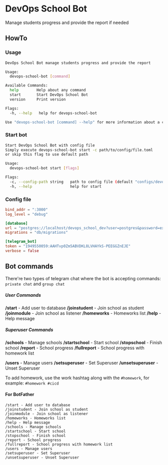 # DevOps School Bot

Manage students progress and provide the report if needed

## HowTo

### Usage

```bash
DevOps School Bot manage students progress and provide the report

Usage:
  devops-school-bot [command]

Available Commands:
  help        Help about any command
  start       Start DevOps School Bot
  version     Print version

Flags:
  -h, --help   help for devops-school-bot

Use "devops-school-bot [command] --help" for more information about a command.
```

### Start bot

```bash
Start DevOps School Bot with config file
Simply execute devops-school-bot start -c path/to/config/file.toml
or skip this flag to use default path

Usage:
  devops-school-bot start [flags]

Flags:
  -c, --config-path string   path to config file (default "configs/devopsschoolbot.toml")
  -h, --help                 help for start
```

### Config file

```toml
bind_addr = ":3000"
log_level = "debug"

[database]
url = "postgres://localhost/devops_school_dev?user=postgres&password=example&sslmode=disable"
migrations = "db/migrations"

[telegram_bot]
token = "1949550059:AAHTvp0Zm5ABVDKL8LVHAYkS-PEEGGZnEJE"
verbose = false
```

## Bot commands

There're two types of telegram chat where the bot is accepting commands: `private chat` and `group chat`

##### User Commands
**/start** - Add user to database
**/joinstudent** - Join school as student
**/joinmodule** - Join school as listener
**/homeworks** - Homeworks list
**/help** - Help message

##### Superuser Commands
**/schools** - Manage schools
**/startschool** - Start school
**/stopschool** - Finish school
**/report** - School progress
**/fullreport** - School progress with homework list

**/users** - Manage users
**/setsuperuser** - Set Superuser
**/unsetsuperuser** - Unset Superuser

To add homework, use the work hashtag along with the `#homework`, for example: `#homework #cicd`

#### For BotFather

```
/start - Add user to database
/joinstudent - Join school as student
/joinmodule - Join school as listener
/homeworks - Homeworks list
/help - Help message
/schools - Manage schools
/startschool - Start school
/stopschool - Finish school
/report - School progress
/fullreport - School progress with homework list
/users - Manage users
/setsuperuser - Set Superuser
/unsetsuperuser - Unset Superuser
```